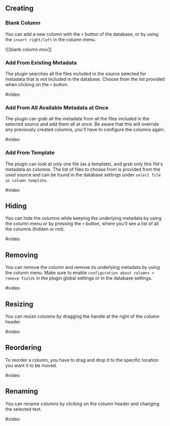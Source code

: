 ## Creating

### Blank Column

You can add a new column with the `+` button of the database, or by using the `insert right/left` in the column menu.

![[blank column.mov]]

### Add From Existing Metadata

The plugin searches all the files included in the source selected for metadata that is not included in the database. Choose from the list provided when clicking on the `+` button.

#video

### Add From All Available Metadata at Once

The plugin can grab all the metadata from all the files included in the selected source and add them all at once. Be aware that this will override any previously created columns, you'll have to configure the columns again.

#video

### Add From Template

The plugin can look at only one file (as a template), and grab only this file's metadata as columns. The list of files to choose from is provided from the used source and can be found in the database settings under `select file as column template`.

#video

## Hiding

You can hide the columns while keeping the underlying metadata by using the column menu or by pressing the `+` button, where you'll see a list of all the columns (hidden or not).

#video

## Removing

You can remove the column and remove its underlying metadata by using the column menu. Make sure to enable `configuration about columns > remove fields` in the plugin global settings or in the database settings.

#video 

## Resizing

You can resize columns by dragging the handle at the right of the column header.

#video 

## Reordering

To reorder a column, you have to drag and drop it to the specific location you want it to be moved.

#video 

## Renaming

You can rename columns by clicking on the column header and changing the selected text.

#video 